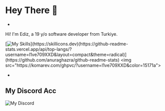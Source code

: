 # Hey There 👋 
- 
Hi! I'm Ediz, a 19 y/o software developer from Turkiye. 

[![My Skills]([https://skillicons.dev/icons?theme=dark&i=js,ts,py,html,css,go,rust,vscode,tailwind,github,nextjs,react,mongodb,nodejs,bun](https://skillicons.dev/icons?theme=dark&i=js,html,css,cpp,cs,nodejs,react,py,sqlite,vscode,linux,kali))](https://skillicons.dev)(https://github-readme-stats.vercel.app/api/top-langs/?username=l1ve709XXD&layout=compact&theme=radical)](https://github.com/anuraghazra/github-readme-stats)
<img src="https://komarev.com/ghpvc/?username=l1ve709XXD&color=15171a">
  
-
## My Discord Acc
![My Discord](https://lantern.rest/api/v1/users/794909914760871967?svg=1&theme=dark&borderRadius=2&hideActivity=1&hideStatus=0)

